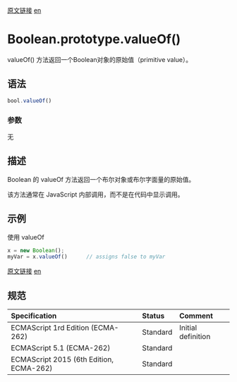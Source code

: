 <a href="https://developer.mozilla.org/zh_CN/docs/Web/JavaScript/Reference/Global_Objects/Boolean/valueOf" target="_blank">原文链接</a>
<a href="https://developer.mozilla.org/en-US/docs/Web/JavaScript/Reference/Global_Objects/Boolean/valueOf" target="_blank">en</a>

# Boolean.prototype.valueOf()

valueOf() 方法返回一个Boolean对象的原始值（primitive value）。

## 语法

```javascript
bool.valueOf()
```

### 参数

无

## 描述

Boolean 的 valueOf 方法返回一个布尔对象或布尔字面量的原始值。

该方法通常在 JavaScript 内部调用，而不是在代码中显示调用。

## 示例

使用 valueOf

```javascript
x = new Boolean();
myVar = x.valueOf()      // assigns false to myVar
```

<a href="" target="_blank">原文链接</a>
<a href="" target="_blank">en</a>





## 规范

| Specification                           | Status   | Comment            |
|:----------------------------------------|:---------|:-------------------|
| ECMAScript 1rd Edition (ECMA-262)       | Standard | Initial definition |
| ECMAScript 5.1 (ECMA-262)               | Standard |                    |
| ECMAScript 2015 (6th Edition, ECMA-262) | Standard |                    |